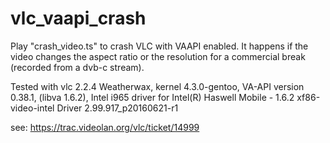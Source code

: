 # vlc_vaapi_crash

Play "crash_video.ts" to crash VLC with VAAPI enabled. It happens if the video changes
the aspect ratio or the resolution for a commercial break (recorded from a dvb-c stream).

Tested with vlc 2.2.4 Weatherwax, kernel 4.3.0-gentoo, VA-API version 0.38.1, (libva 1.6.2), 
Intel i965 driver for Intel(R) Haswell Mobile - 1.6.2
xf86-video-intel Driver 2.99.917_p20160621-r1

see: https://trac.videolan.org/vlc/ticket/14999
